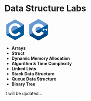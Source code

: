 # Data Structure Labs

<div>
  <img src="https://github.com/devicons/devicon/blob/master/icons/c/c-original.svg" title="C" **alt="C" width="70" height="70"/>&nbsp;
  <img src="https://github.com/devicons/devicon/blob/master/icons/cplusplus/cplusplus-original.svg" title="C++" **alt="C++" width="70" height="70"/>&nbsp;
</div>

- <b>Arrays</b>
- <b>Struct</b>
- <b>Dynamic Memory Allocation</b>
- <b>Algorithm & Time Complexity</b>
- <b>Linked Lists</b>
- <b>Stack Data Structure</b>
- <b>Queue Data Structure</b>
- <b>Binary Tree</b>

it will be updated...
